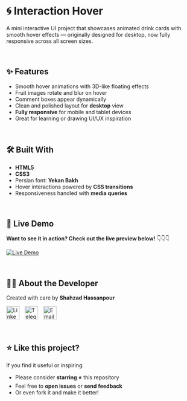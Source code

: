 # 🌀 Interaction Hover

A mini interactive UI project that showcases animated drink cards with smooth hover effects — originally designed for desktop, now fully responsive across all screen sizes.

&nbsp;

## ✨ Features

- Smooth hover animations with 3D-like floating effects  
- Fruit images rotate and blur on hover  
- Comment boxes appear dynamically  
- Clean and polished layout for **desktop** view  
- **Fully responsive** for mobile and tablet devices  
- Great for learning or drawing UI/UX inspiration  

&nbsp;

## 🛠 Built With

- **HTML5**  
- **CSS3**  
- Persian font: **Yekan Bakh**  
- Hover interactions powered by **CSS transitions**  
- Responsiveness handled with **media queries**

&nbsp;

## 🔗 Live Demo

**Want to see it in action? Check out the live preview below!** 👇👇👇

[![Live Demo](https://img.shields.io/badge/Live%20Demo-Click%20Here-ff7a00?style=for-the-badge&logo=google-chrome&logoColor=white)](https://shahzadhpr.github.io/Interaction-Hover)

&nbsp;

## 🙋‍♂️ About the Developer

Created with care by **Shahzad Hassanpour**  

<div align="left">
  <a href="https://www.linkedin.com/in/hassanpourshahzad" target="_blank" style="display: inline-block; margin-right: 10px; vertical-align: middle;">
    <img src="https://upload.wikimedia.org/wikipedia/commons/c/ca/LinkedIn_logo_initials.png" height="35" width="35" alt="LinkedIn"/>
  </a>
  <a href="https://t.me/Shahzad_hpr" target="_blank" style="display: inline-block; margin-right: 10px; vertical-align: middle;">
    <img src="https://upload.wikimedia.org/wikipedia/commons/8/82/Telegram_logo.svg" height="35" width="35" alt="Telegram"/>
  </a>
  <a href="mailto:hprshahzad29@gmail.com" target="_blank" style="display: inline-block; margin-right: 10px; vertical-align: middle;">
    <img src="https://upload.wikimedia.org/wikipedia/commons/4/4e/Gmail_Icon.png" height="35" width="35" alt="Email"/>
  </a>
</div>

&nbsp;


## ⭐ Like this project?

If you find it useful or inspiring:

- Please consider **starring ⭐** this repository  
- Feel free to **open issues** or **send feedback**  
- Or even fork it and make it better!
